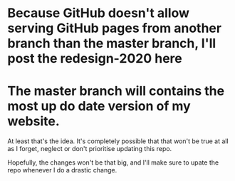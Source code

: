 # Because GitHub doesn't allow serving GitHub pages from another branch than the master branch, I'll post the redesign-2020 here

# The master branch **will** contains the most up do date version of my website.

At least that's the idea. It's completely possible that that won't be true at all as I forget, neglect or don't prioritise updating this repo. 

Hopefully, the changes won't be that big, and I'll make sure to upate the repo whenever I do a drastic change.

